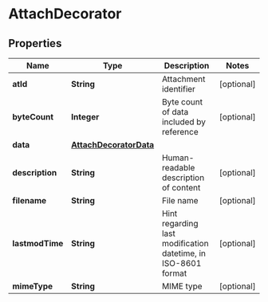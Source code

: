 

# AttachDecorator


## Properties

Name | Type | Description | Notes
------------ | ------------- | ------------- | -------------
**atId** | **String** | Attachment identifier |  [optional]
**byteCount** | **Integer** | Byte count of data included by reference |  [optional]
**data** | [**AttachDecoratorData**](AttachDecoratorData.md) |  | 
**description** | **String** | Human-readable description of content |  [optional]
**filename** | **String** | File name |  [optional]
**lastmodTime** | **String** | Hint regarding last modification datetime, in ISO-8601 format |  [optional]
**mimeType** | **String** | MIME type |  [optional]



